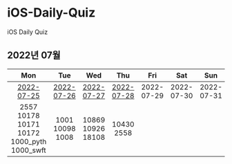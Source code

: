 # iOS-Daily-Quiz
iOS Daily Quiz

## 2022년 07월
|     Mon     |     Tue     |     Wed     |     Thu     |     Fri     |     Sat     |     Sun     |
|:----------:|:----------:|:----------:|:----------:|:----------:|:----------:|:----------:|
| [2022-07-25](/Quiz/2022.07/0725.md) | [2022-07-26](/Quiz/2022.07/0726.md) | [2022-07-27](/Quiz/2022.07/0727.md) | [2022-07-28](/Quiz/2022.07/0728.md) | 2022-07-29 | 2022-07-30 | 2022-07-31 | 
| 2557<br/>10178<br/>10171<br/>10172<br/>1000_pyth<br/>1000_swft | 1001<br/>10098<br/>1008<br/> | 10869<br/>10926<br/>18108 | 10430<br/>2558 |            |            |            |

